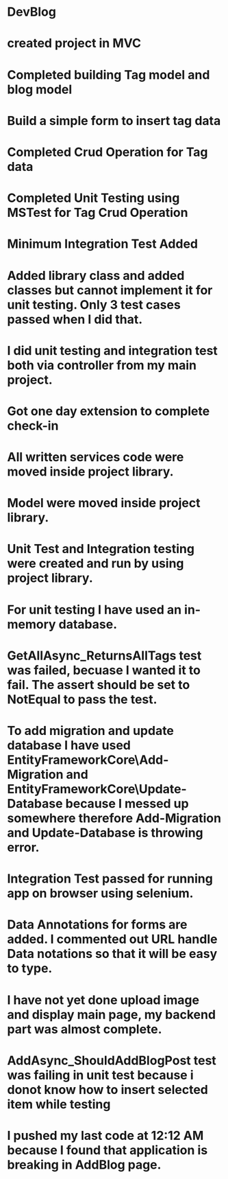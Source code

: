 # DevBlog
# created project in MVC
# Completed building Tag model and blog model
# Build a simple form to insert tag data
# Completed Crud Operation for Tag data
# Completed Unit Testing using MSTest for Tag Crud Operation
# Minimum Integration Test Added
# Added library class and added classes but cannot implement it for unit testing. Only 3 test cases passed when I did that.
# I did unit testing and integration test both via controller from my main project.
# Got one day extension to complete check-in
# All written services code were moved inside project library.
# Model were moved inside project library.
# Unit Test and Integration testing were created and run by using project library.
# For unit testing I have used an in-memory database.
# GetAllAsync_ReturnsAllTags test was failed, becuase I wanted it to fail. The assert should be set to NotEqual to pass the test.
# To add migration and update database I have used EntityFrameworkCore\Add-Migration and EntityFrameworkCore\Update-Database because I messed up somewhere therefore Add-Migration and Update-Database is throwing error. 
# Integration Test passed for running app on browser using selenium.
# Data Annotations for forms are added. I commented out URL handle Data notations so that it will be easy to type.
# I have not yet done upload image and display main page, my backend part was almost complete.
# AddAsync_ShouldAddBlogPost test was failing in unit test because i donot know how to insert selected item while testing
# I pushed my last code at 12:12 AM because I found that application is breaking in AddBlog page.



